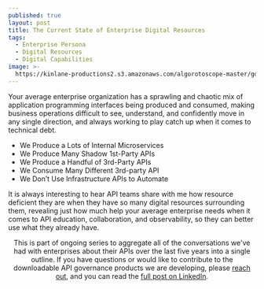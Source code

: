 ```yaml
---
published: true
layout: post
title: The Current State of Enterprise Digital Resources
tags:
  - Enterprise Persona
  - Digital Resources
  - Digital Capabilities
image: >-
  https://kinlane-productions2.s3.amazonaws.com/algorotoscope-master/good-year-home-merchandise-japanese-carrying-over-bridge.jpeg
---
```

Your average enterprise organization has a sprawling and chaotic mix of application programming interfaces being produced and consumed, making business operations difficult to see, understand, and confidently move in any single direction, and always working to play catch up when it comes to technical debt.

  - We Produce a Lots of Internal Microservices
  - We Produce Many Shadow 1st-Party APIs
  - We Produce a Handful of 3rd-Party APIs
  - We Consume Many Different 3rd-party API
  - We Don’t Use Infrastructure APIs to Automate

It is always interesting to hear API teams share with me how resource deficient they are when they have so many digital resources surrounding them, revealing just how much help your average enterprise needs when it comes to API education, collaboration, and observability, so they can better use what they already have.

<div class="alert alert-danger" role="alert" style="text-align: center;">
This is part of ongoing series to aggregate all of the conversations we've had with enterprises about their APIs over the last five years into a single outline. If you have questions or would like to contribute to the downloadable API governance products we are developing, please <a href="https://apievangelist.com/contact">reach out</a>, and you can read the <a href="https://www.linkedin.com/pulse/who-api-evangelist-speaks-being-change-agent-within-enterprise-lane-lmuse">full post on LinkedIn</a>.
</div>
